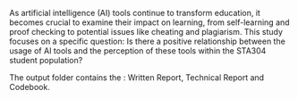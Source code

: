 As artificial intelligence (AI) tools continue to transform education, it becomes crucial to examine their impact on learning, from self-learning and proof checking to potential issues like cheating and plagiarism.
This study focuses on a specific question: Is there a positive relationship between the usage of AI tools and the perception of these tools within the STA304 student population?

The output folder contains the : Written Report, Technical Report and Codebook.
